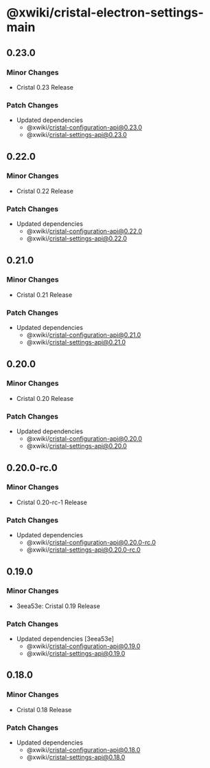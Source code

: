 # @xwiki/cristal-electron-settings-main

## 0.23.0

### Minor Changes

- Cristal 0.23 Release

### Patch Changes

- Updated dependencies
  - @xwiki/cristal-configuration-api@0.23.0
  - @xwiki/cristal-settings-api@0.23.0

## 0.22.0

### Minor Changes

- Cristal 0.22 Release

### Patch Changes

- Updated dependencies
  - @xwiki/cristal-configuration-api@0.22.0
  - @xwiki/cristal-settings-api@0.22.0

## 0.21.0

### Minor Changes

- Cristal 0.21 Release

### Patch Changes

- Updated dependencies
  - @xwiki/cristal-configuration-api@0.21.0
  - @xwiki/cristal-settings-api@0.21.0

## 0.20.0

### Minor Changes

- Cristal 0.20 Release

### Patch Changes

- Updated dependencies
  - @xwiki/cristal-configuration-api@0.20.0
  - @xwiki/cristal-settings-api@0.20.0

## 0.20.0-rc.0

### Minor Changes

- Cristal 0.20-rc-1 Release

### Patch Changes

- Updated dependencies
  - @xwiki/cristal-configuration-api@0.20.0-rc.0
  - @xwiki/cristal-settings-api@0.20.0-rc.0

## 0.19.0

### Minor Changes

- 3eea53e: Cristal 0.19 Release

### Patch Changes

- Updated dependencies [3eea53e]
  - @xwiki/cristal-configuration-api@0.19.0
  - @xwiki/cristal-settings-api@0.19.0

## 0.18.0

### Minor Changes

- Cristal 0.18 Release

### Patch Changes

- Updated dependencies
  - @xwiki/cristal-configuration-api@0.18.0
  - @xwiki/cristal-settings-api@0.18.0
